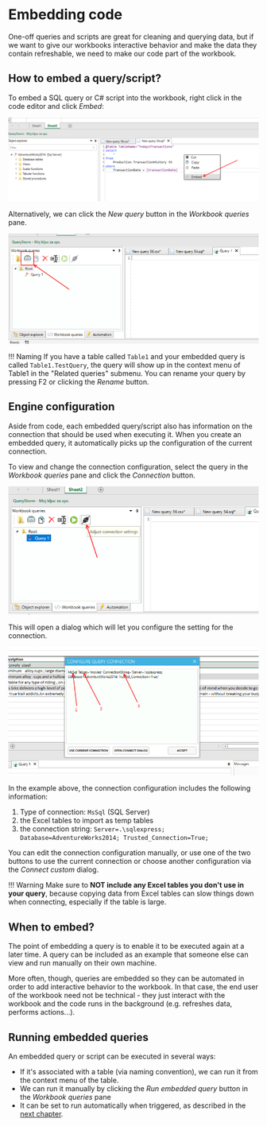 # Embedding code

One-off queries and scripts are great for cleaning and querying data, but if we want to give our workbooks interactive behavior and make the data they contain refreshable, we need to make our code part of the workbook.

## How to embed a query/script?

To embed a SQL query or C# script into the workbook, right click in the code editor and click *Embed*:

![Embed query](../images/embed_command.png "Embed query")

Alternatively, we can click the *New query* button in the *Workbook queries* pane. 

![New embedded query](../images/embed_new.png "New embedded query")

!!! Naming
	If you have a table called `Table1` and your embedded query is called `Table1.TestQuery`, the query will show up in the context menu of Table1 in the "Related queries" submenu. You can rename your query by pressing F2 or clicking the *Rename* button.


## Engine configuration
Aside from code, each embedded query/script also has information on the connection that should be used when executing it. When you create an embedded query, it automatically picks up the configuration of the current connection. 

To view and change the connection configuration, select the query in the *Workbook queries* pane and click the *Connection* button.

![Connection edit button](../images/connection_edit_button.png "Connection edit button")

This will open a dialog which will let you configure the setting for the connection. 

![Connection edit dialog](../images/connection_edit_dialog.png "Connection edit dialog")

In the example above, the connection configuration includes the following information:

1. Type of connection: `MsSql` (SQL Server)
1. the Excel tables to import as temp tables
1. the connection string: `Server=.\sqlexpress; Database=AdventureWorks2014; Trusted_Connection=True;`

You can edit the connection configuration manually, or use one of the two buttons to use the current connection or choose another configuration via the *Connect custom* dialog.

!!! Warning
	Make sure to **NOT include any Excel tables you don't use in your query**, because copying data from Excel tables can slow things down when connecting, especially if the table is large.

## When to embed?

The point of embedding a query is to enable it to be executed again at a later time. A query can be included as an example that someone else can view and run manually on their own machine. 

More often, though, queries are embedded so they can be automated in order to add interactive behavior to the workbook. In that case, the end user of the workbook need not be technical - they just interact with the workbook and the code runs in the background (e.g. refreshes data, performs actions...). 

## Running embedded queries

An embedded query or script can be executed in several ways:

- If it's associated with a table (via naming convention), we can run it from the context menu of the table.
- We can run it manually by clicking the *Run embedded query* button in the *Workbook queries* pane
- It can be set to run automatically when triggered, as described in the [next chapter](jobs.md). 
